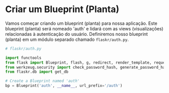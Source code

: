 # Criar um Blueprint (Planta)

Vamos começar criando um blueprint (planta) para nossa aplicação. Este blueprint (planta) será nomeado 'auth' e lidará com as views (visualizações) relacionadas à autenticação do usuário. Definiremos nosso blueprint (planta) em um módulo separado chamado `flaskr/auth.py`.

```python
# flaskr/auth.py

import functools
from flask import Blueprint, flash, g, redirect, render_template, request, session, url_for
from werkzeug.security import check_password_hash, generate_password_hash
from flaskr.db import get_db

# Create a Blueprint named 'auth'
bp = Blueprint('auth', __name__, url_prefix='/auth')
```
